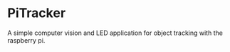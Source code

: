 # PiTracker
A simple computer vision and LED application for object tracking with the raspberry pi.


